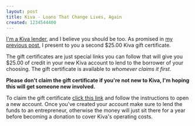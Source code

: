 ```yaml
--- 
layout: post
title: Kiva - Loans That Change Lives, Again
created: 1234544400
---
```

<a href="https://www.kiva.org/lender/johndbritton">I'm a Kiva lender</a>, and I believe you should be too. As promised in <a href="/post/2009/february/06/kiva_loans_change_lives">my previous post</a>, I present to you a second $25.00 Kiva gift certificate. 

The gift certificates are just special links you can follow that will give you $25.00 of credit in your new Kiva account to lend to the borrower of your choosing. The gift certificate is available to <em>whomever claims it first</em>.

<strong>Please don't claim the gift certificate if you're not new to Kiva, I'm hoping this will get someone new involved.</strong>

To claim the gift certificate <a href="http://www.kiva.org/redeem?purchaserEmail=public@johndbritton.com&giftCode=5242832482645">click this link</a> and follow the instructions to open a new account. Once you've created your account make sure to lend the funds to an entrepreneur, otherwise the money will just sit there for a year before becoming a donation to cover Kiva's operating costs.
